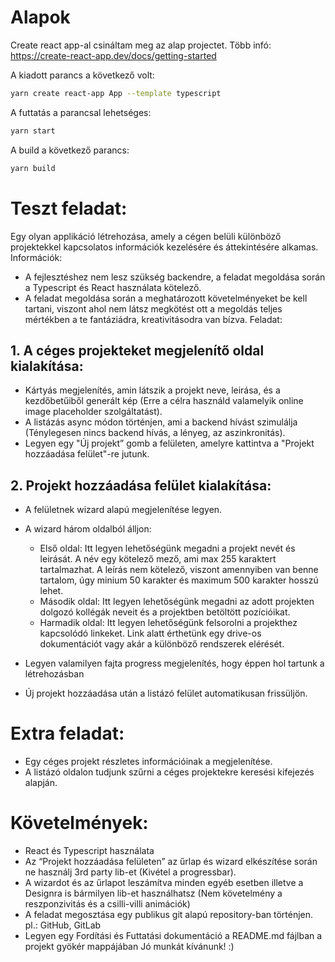 # Alapok
Create react app-al csináltam meg az alap projectet. Több infó:  
https://create-react-app.dev/docs/getting-started

A kiadott parancs a következő volt:
```bash
yarn create react-app App --template typescript
```

A futtatás a parancsal lehetséges: 
```bash
yarn start
```

A build a következő parancs:
```bash
yarn build
```

# Teszt feladat:
Egy olyan applikáció létrehozása, amely a cégen belüli különböző projektekkel kapcsolatos
információk kezelésére és áttekintésére alkamas.
Információk:
- A fejlesztéshez nem lesz szükség backendre, a feladat megoldása során a Typescript
  és React használata kötelező.
- A feladat megoldása során a meghatározott követelményeket be kell tartani, viszont
  ahol nem látsz megkötést ott a megoldás teljes mértékben a te fantáziádra,
  kreativitásodra van bízva.
  Feladat:
## 1. A céges projekteket megjelenítő oldal kialakítása:
- Kártyás megjelenítés, amin látszik a projekt neve, leirása, és a kezdőbetűiből
  generált kép (Erre a célra használd valamelyik online image placeholder
  szolgáltatást).
- A listázás async módon történjen, ami a backend hívást szimulálja (Ténylegesen
  nincs backend hívás, a lényeg, az aszinkronitás).
- Legyen egy "Új projekt” gomb a felületen, amelyre kattintva a "Projekt
  hozzáadása felület"-re jutunk.
## 2. Projekt hozzáadása felület kialakítása:
- A felületnek wizard alapú megjelenítése legyen.
- A wizard három oldalból álljon:
  - Első oldal: Itt legyen lehetőségünk megadni a projekt nevét és leirását. A
    név egy kötelező mező, ami max 255 karaktert tartalmazhat. A leírás nem
    kötelező, viszont amennyiben van benne tartalom, úgy minium 50
    karakter és maximum 500 karakter hosszú lehet.
  - Második oldal: Itt legyen lehetőségünk megadni az adott projekten
    dolgozó kollégák neveit és a projektben betöltött pozícióikat.
  - Harmadik oldal: Itt legyen lehetőségünk felsorolni a projekthez
    kapcsolódó linkeket. Link alatt érthetünk egy drive-os dokumentációt vagy
    akár a különböző rendszerek elérését.

- Legyen valamilyen fajta progress megjelenítés, hogy éppen hol tartunk a
  létrehozásban

- Új projekt hozzáadása után a listázó felület automatikusan frissüljön.
# Extra feladat:
- Egy céges projekt részletes információinak a megjelenítése.
- A listázó oldalon tudjunk szűrni a céges projektekre keresési kifejezés alapján.
# Követelmények:
- React és Typescript használata
- Az “Projekt hozzáadása felületen” az űrlap és wizard elkészítése során ne használj 3rd
  party lib-et (Kivétel a progressbar).
- A wizardot és az űrlapot leszámítva minden egyéb esetben illetve a Designra is
  bármilyen lib-et használhatsz (Nem követelmény a reszponzivitás és a csilli-villi
  animációk)
- A feladat megosztása egy publikus git alapú repository-ban történjen. pl.: GitHub,
  GitLab
- Legyen egy Fordítási és Futtatási dokumentáció a README.md fájlban a projekt gyökér
  mappájában
  Jó munkát kívánunk! :)